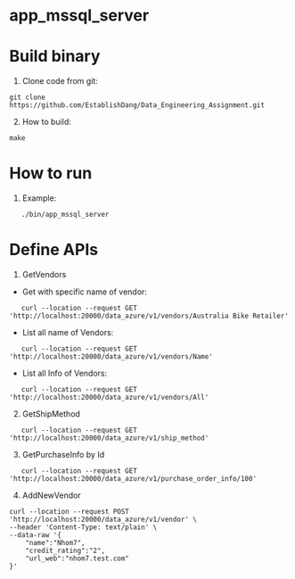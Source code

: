 # app_mssql_server

# Build binary
1. Clone code from git:
```
git clone https://github.com/EstablishDang/Data_Engineering_Assignment.git
```

2. How to build:
```
make
```

# How to run 
1. Example:
```
   ./bin/app_mssql_server
```

# Define APIs
1. GetVendors
- Get with specific name of vendor:
```
   curl --location --request GET 'http://localhost:20000/data_azure/v1/vendors/Australia Bike Retailer'
```

- List all name of Vendors:
```
   curl --location --request GET 'http://localhost:20000/data_azure/v1/vendors/Name'
```

- List all Info of Vendors:
```
   curl --location --request GET 'http://localhost:20000/data_azure/v1/vendors/All'
```

2. GetShipMethod
```
   curl --location --request GET 'http://localhost:20000/data_azure/v1/ship_method'
```

3. GetPurchaseInfo by Id
```
   curl --location --request GET 'http://localhost:20000/data_azure/v1/purchase_order_info/100'
```

4. AddNewVendor
```
curl --location --request POST 'http://localhost:20000/data_azure/v1/vendor' \
--header 'Content-Type: text/plain' \
--data-raw '{
    "name":"Nhom7",
    "credit_rating":"2",
    "url_web":"nhom7.test.com"
}'
```